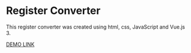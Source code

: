 # Register Converter #

This register converter was created using html, css, JavaScript and Vue.js 3.

[DEMO LINK](https://billizane.github.io/vue_js_cases-converter/)
